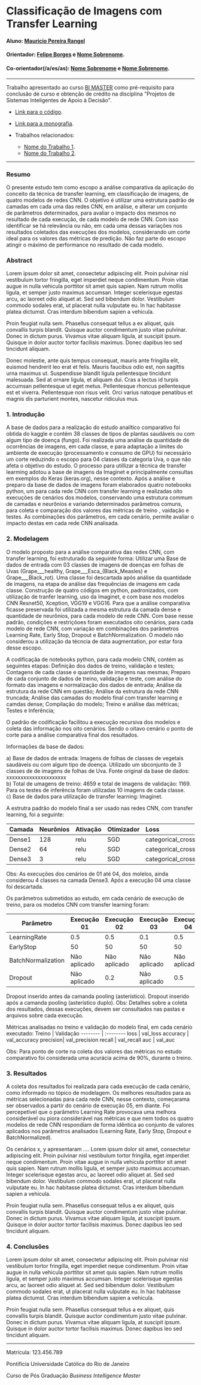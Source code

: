 <!-- antes de enviar a versão final, solicitamos que todos os comentários, colocados para orientação ao aluno, sejam removidos do arquivo -->
# Classificação de Imagens com Transfer Learning

#### Aluno: [Mauricio Pereira Rangel](https://github.com/link_do_github)
#### Orientador: [Felipe Borges](https://github.com/FelipeBorgesC) e [Nome Sobrenome](https://github.com/link_do_github).
#### Co-orientador(/a/es/as): [Nome Sobrenome](https://github.com/link_do_github) e [Nome Sobrenome](https://github.com/link_do_github). <!-- caso não aplicável, remover esta linha -->

---

Trabalho apresentado ao curso [BI MASTER](https://ica.puc-rio.ai/bi-master) como pré-requisito para conclusão de curso e obtenção de crédito na disciplina "Projetos de Sistemas Inteligentes de Apoio à Decisão".

<!-- para os links a seguir, caso os arquivos estejam no mesmo repositório que este README, não há necessidade de incluir o link completo: basta incluir o nome do arquivo, com extensão, que o GitHub completa o link corretamente -->
- [Link para o código](https://github.com/link_do_repositorio). <!-- caso não aplicável, remover esta linha -->

- [Link para a monografia](https://link_da_monografia.com). <!-- caso não aplicável, remover esta linha -->

- Trabalhos relacionados: <!-- caso não aplicável, remover estas linhas -->
    - [Nome do Trabalho 1](https://link_do_trabalho.com).
    - [Nome do Trabalho 2](https://link_do_trabalho.com).

---

### Resumo

<!-- trocar o texto abaixo pelo resumo do trabalho, em português -->

O presente estudo tem como escopo a análise comparativa da aplicação do conceito da técnica de transfer learning, em classificação de imagens, de quatro modelos de redes CNN. O objetivo é utilizar uma estrutura padrão de camadas em cada uma das redes CNN, em análise, e alterar um conjunto de parâmetros determinados, para avaliar o impacto dos mesmos no resultado de cada execução, de cada modelo de rede CNN. Com isso identificar se há relevância ou não, em cada uma dessas variações nos resultados coletados das execuções dos modelos, considerando um corte ideal para os valores das métricas de predição. Não faz parte do escopo atingir o máximo de performance no resultado de cada modelo.

### Abstract <!-- Opcional! Caso não aplicável, remover esta seção -->

<!-- trocar o texto abaixo pelo resumo do trabalho, em inglês -->

Lorem ipsum dolor sit amet, consectetur adipiscing elit. Proin pulvinar nisl vestibulum tortor fringilla, eget imperdiet neque condimentum. Proin vitae augue in nulla vehicula porttitor sit amet quis sapien. Nam rutrum mollis ligula, et semper justo maximus accumsan. Integer scelerisque egestas arcu, ac laoreet odio aliquet at. Sed sed bibendum dolor. Vestibulum commodo sodales erat, ut placerat nulla vulputate eu. In hac habitasse platea dictumst. Cras interdum bibendum sapien a vehicula.

Proin feugiat nulla sem. Phasellus consequat tellus a ex aliquet, quis convallis turpis blandit. Quisque auctor condimentum justo vitae pulvinar. Donec in dictum purus. Vivamus vitae aliquam ligula, at suscipit ipsum. Quisque in dolor auctor tortor facilisis maximus. Donec dapibus leo sed tincidunt aliquam.

Donec molestie, ante quis tempus consequat, mauris ante fringilla elit, euismod hendrerit leo erat et felis. Mauris faucibus odio est, non sagittis urna maximus ut. Suspendisse blandit ligula pellentesque tincidunt malesuada. Sed at ornare ligula, et aliquam dui. Cras a lectus id turpis accumsan pellentesque ut eget metus. Pellentesque rhoncus pellentesque est et viverra. Pellentesque non risus velit. Orci varius natoque penatibus et magnis dis parturient montes, nascetur ridiculus mus.

### 1. Introdução

A base de dados para a realização do estudo analítico comparativo foi obtida do kaggle e contém 38 classes de tipos de plantas saudáveis ou com algum tipo de doença (fungo). Foi realizada uma análise da quantidade de ocorrências de imagens, em cada classe, e para adaptação a limites do ambiente de execução (processamento e consumo de GPU) foi necessário um corte reduzindo o escopo para 04 classes da categoria Uva, o que não afeta o objetivo do estudo. O processo para utillizar a técnica de transfer learming adotou a base de imagens da Imaginet e principalmente consultas em exemplos do Keras (keras.org), nesse contexto.  Após a análise e preparo da base de dados de imagens foram elaborados quatro notebooks python, um para cada rede CNN com transfer learning e realizadas oito execuções de cenários dos modelos, conservando uma estrutura commum de camadas e neurônios e variando determinados parâmetros comuns, para coleta e comparação dos valores das métricas de treino , vaidação e testes. As combinações dos parâmetros, em cada cenário, permite avaliar o impacto destas em cada rede CNN analisada.

### 2. Modelagem

O modelo proposto para a análise comparativa das redes CNN, com transfer learning, foi estruturado da seguinte forma:
Utilizar uma Base de dados de entrada com 03 classes de imagens de doenças em folhas de Uvas (Grape___healthy, Grape___Esca_(Black_Measles) e Grape___Black_rot). Uma classe foi descartada após análise da quantidade de imagens, na etapa de análise das frequências de imagens em cada classe. Construção de quatro códigos em python, padronizados, com utilização de tranfer learning, uso da Imaginet, e com base nos modelos CNN Resnet50, Xception, VGG19 e VGG16. Para que a análise comparativa ficasse preservada foi utilizada a mesma estrutura da camada dense e quantidade de neurônios, para cada modelo de rede CNN. Com base nesse padrão, condições e restriçõoes foram executados oito cenários, para cada modelo de rede CNN, com variação em combinações dos parâmetros Learning Rate, Early Stop, Dropout e BatchNormalization. O modelo não considerou a utilização da técncia de data augmentation, por estar fora desse escopo.

A codificaçãa de notebooks python, para cada modelo CNN, contém as seguintes etapas: Definição dos dados de treino, validação e testes; Contagens de cada classe e quantidade de imagens nas mesmas; Preparo de cada conjunto de dados de treino, validação e teste, com análise do formato das imagens e normalização dos dados de entrada; Análise da estrutura da rede CNN em questão; Análise da estrutura da rede CNN truncada; Análise das camadas do modelo final com transfer learning e camdas dense; Compilação do modelo; Treino e análise das métricas; Testes e Inferência;

O padrão de codificação facilitou a execução recursiva dos modelos e coleta das informação nos oito cenários. Sendo o oitavo cenário o ponto de corte para a análise comparativa final dos resultados.

Informações da base de dados:<br/>

a) Base de dados de entrada: Imagens de folhas de classes de vegetais saudáveis ou com algum tipo de doença. Utilizado um sbconjunto de 3 classes de de imagens de folhas de Uva. Fonte original da base de dados: xxxxxxxxxxxxxxxxxxxxx <br/>
b) Total de umagens de treino: 4659 e total de imagens de validação: 1169. Para os testes de inferência foram utilizadas 10 imagens de cada classe.<br/>
c) Base de dados para utilização de transfer learning: Imaginet.

A estrutra padrão do modelo final a ser usado nas redes CNN, com transfer learning, foi a seguinte:

Camada | Neurônios | Ativação | Otimizador | Loss                  
------ | ----------|----------| ---------- | :----------------------
Dense1 | 128       |relu      |SGD         |categorical_crossentropy
Dense2 | 64        |relu      |SGD         |categorical_crossentropy
Dense3 | 3         |relu      |SGD         |categorical_crossentropy

Obs: As execuções dos cenários de 01 até 04, dos molelos, ainda considerou 4 classes na camada Dense3. Após a execução 04 uma classe foi descartada.

Os parâmetros submetidos ao estudo, em cada cenário de execução de treino, para os modelos CNN com transfer learning foram:

Parâmetro         | Execução 01 | Execução 02 | Execução 03 | Execução 04 | Execução 05 | Execução 05-i2 | Execução 06 | Execução 07 | Execução 08
----------------- | ----------- | ----------- | ----------- | ----------- | ----------- | -------------- | ----------- | ----------- | :-----------
LearningRate      | 0.5         | 0.5         | 0.1         | 0.5         | 0.01        | 0.01           | 0.03        |0.01         | 0.01          
EarlyStop         | 50          | 50          | 50          | 50          | 50          | 25             | 25          |25           | 25          
BatchNormalization| Não aplicado| Não aplicado| Não aplicado| Não aplicado| Não aplicado| Não aplicado   | Aplicado    |Aplicado     | Aplicado             
Dropout           | Não aplicado| 0.2         | Não aplicado| 0.5         | 0.2 *       | 0.2 **         | 0.2 *       |0.2 *        | 0.2 **           

Dropout inserido antes da camanda pooling (asterístico).
Dropout inserido após a camanda pooling (asterístico duplo).
Obs: Detalhes sobre a coleta dos resultados, dessas execuções, devem ser consultados nas pastas e arquivos sobre cada execução.

Métricas analisadas no treino e validação do modelo final, em cada cenário executado:
Treino   | Validação
-------- | :--------
loss     | val_loss
accuracy | val_accuracy
precision| val_precision
recall   | val_recall
auc      | val_auc

Obs: Para ponto de corte na coleta dos valores das métricas no estudo comparativo foi considerada uma acurácia acima de 90%, durante o treino.


### 3. Resultados

A coleta dos resultados foi realizada para cada execução de cada cenário, como informado no tópico de modelagem. Os melhores resultados para as métricas selecionadas para cada rede CNN, nesse contexto, começarama ser observados a partir do cenário de execução 05, em diante. Foi percepetível que o parâmetro Learning Rate provocava uma melhora considerável ou piora considerável nas métricas e que nem todos os quatro modelos de rede CNN respondiam de forma idêntica ao conjunto de valores aplicados nos parâmetros analisados (Learning Rate, Early Stop, Dropout e BatchNormalized).

Os cenários x, y apresentaram ....
Lorem ipsum dolor sit amet, consectetur adipiscing elit. Proin pulvinar nisl vestibulum tortor fringilla, eget imperdiet neque condimentum. Proin vitae augue in nulla vehicula porttitor sit amet quis sapien. Nam rutrum mollis ligula, et semper justo maximus accumsan. Integer scelerisque egestas arcu, ac laoreet odio aliquet at. Sed sed bibendum dolor. Vestibulum commodo sodales erat, ut placerat nulla vulputate eu. In hac habitasse platea dictumst. Cras interdum bibendum sapien a vehicula.

Proin feugiat nulla sem. Phasellus consequat tellus a ex aliquet, quis convallis turpis blandit. Quisque auctor condimentum justo vitae pulvinar. Donec in dictum purus. Vivamus vitae aliquam ligula, at suscipit ipsum. Quisque in dolor auctor tortor facilisis maximus. Donec dapibus leo sed tincidunt aliquam.

### 4. Conclusões

Lorem ipsum dolor sit amet, consectetur adipiscing elit. Proin pulvinar nisl vestibulum tortor fringilla, eget imperdiet neque condimentum. Proin vitae augue in nulla vehicula porttitor sit amet quis sapien. Nam rutrum mollis ligula, et semper justo maximus accumsan. Integer scelerisque egestas arcu, ac laoreet odio aliquet at. Sed sed bibendum dolor. Vestibulum commodo sodales erat, ut placerat nulla vulputate eu. In hac habitasse platea dictumst. Cras interdum bibendum sapien a vehicula.

Proin feugiat nulla sem. Phasellus consequat tellus a ex aliquet, quis convallis turpis blandit. Quisque auctor condimentum justo vitae pulvinar. Donec in dictum purus. Vivamus vitae aliquam ligula, at suscipit ipsum. Quisque in dolor auctor tortor facilisis maximus. Donec dapibus leo sed tincidunt aliquam.

---

Matrícula: 123.456.789

Pontifícia Universidade Católica do Rio de Janeiro

Curso de Pós Graduação *Business Intelligence Master*
